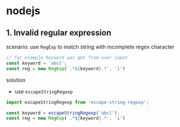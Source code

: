 # nodejs

## 1. Invalid regular expression

scenario: use `RegExp` to match string with incomplete regex character

```js
// for example keyword was get from user input
const keyword = 'abc[';
const reg = new RegExp(`.*${keyword}.*`, 'i')
```

solution

- use `escapeStringRegexp`

```js
import escapeStringRegexp from 'escape-string-regexp';

const keyword = escapeStringRegexp('abc[');
const reg = new RegExp(`.*${keyword}.*`, 'i')
```
